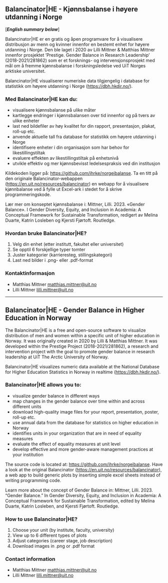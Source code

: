 ## Balancinator|HE - Kjønnsbalanse i høyere utdanning i Norge
[***English summary below***]

Balancinator|HE er en gratis og åpen programvare for å visualisere distribusjon av menn og kvinner innenfor en bestemt enhet for høyere utdanning i Norge. Den ble laget i 2020 av Lilli Mittner & Matthias Mittner innenfor prosjektet ’Prestige. Gender Balance in Research Leadership’ (2018-2021/281862) som er et forsknings- og intervensjonsprosjekt med mål om å fremme kjønnsbalanse i forskningsledelse ved UiT Norges arktiske universitet.

Balancinator|HE visualiserer numeriske data tilgjengelig i database for statistikk om høyere utdanning i Norge (https://dbh.hkdir.no/).

### Med Balancinator|HE kan du:
- visualisere kjønnsbalanse på ulike måter
- kartlegge endringer i kjønnsbalansen over tid innenfor og på tvers av ulike enheter
- last ned bildefiler av høy kvalitet for din rapport, presentasjon, plakat, roll-up etc.
- anvende aktuelle tall fra database for statistikk om høyere utdanning i Norge
- identifisere enheter i din organisasjon som har behov for likestillingstiltak
- evaluere effekten av likestillingstiltak på enhetsnivå
- utvikle effektiv og mer kjønnsbevisst ledelsespraksis ved din institusjon

Kildekoden ligger på: https://github.com/ihrke/norgeibalanse. Ta en titt på den originale Balancinator-webappen (https://en.uit.no/resources/balancinator) en webapp for å visualisere kjønnbalanse ved å fylle ut Excel-ark i stedet for å skrive programmeringskode.

Lær mer om konseptet kjønnsbalanse i: Mittner, Lilli. 2023. «Gender Balance». I Gender Diversity, Equity, and Inclusion in Academia: A Conceptual Framework for Sustainable Transformation, redigert av Melina Duarte, Katrin Losleben og Kjersti Fjørtoft. Routledge.

### Hvordan bruke Balancinator|HE?
1. Velg din enhet (etter institutt, fakultet eller universitet)
2. Se opptil 6 forskjellige typer tomter
3. Juster kategorier (karrieresteg, stillingskategori)
4. Last ned bilder i .png- eller .pdf-format

### Kontaktinformasjon
- Matthias Mittner <matthias.mittner@uit.no>
- Lilli Mittner <lilli.mittner@uit.no>

***************************************

## Balancinator|HE - Gender Balance in Higher Education in Norway

The Balancinator|HE is a free and open-source software to visualize distribution of men and women within a specific unit of higher education in Norway. It was originally created in 2020 by Lilli & Matthias Mittner. It was developed within the Prestige Project (2018-2021/281862), a research and intervention project with the goal to promote gender balance in research leadership at UiT The Arctic University of Norway. 

Balancinator|HE visualizes numeric data available at the National Database for Higher Education Statistics in Norway in realtime (https://dbh.hkdir.no/). 

### Balancinator|HE allows you to:
- visualize gender balance in different ways
- map changes in the gender balance over time within and across different units
- download high-quality image files for your report, presentation, poster, roll-up etc.
- use annual data from the database for statistics on higher education in Norway
- identifies units in your organization that are in need of equality measures
- evaluate the effect of equality measures at unit level
-	develop effective and more gender-aware management practices at your institution

The source code is located at: https://github.com/ihrke/norgeibalanse. Have a look at the original Balancinator (https://en.uit.no/resources/balancinator), a web app to build generic plots by inserting simple excel sheets instead of writing programming code.

Learn more about the concept of Gender Balance in: Mittner, Lilli. 2023. “Gender Balance.” In Gender Diversity, Equity, and Inclusion in Academia: A Conceptual Framework for Sustainable Transformation, edited by Melina Duarte, Katrin Losleben, and Kjersti Fjørtoft. Routledge.

### How to use Balancinator|HE?
1.	Choose your unit (by institute, faculty, university)
2.	View up to 6 different types of plots
3.	Adjust categories (career stage, job description)
4.	Download images in .png or .pdf format


### Contact information
- Matthias Mittner <matthias.mittner@uit.no>
- Lilli Mittner <lilli.mittner@uit.no>

